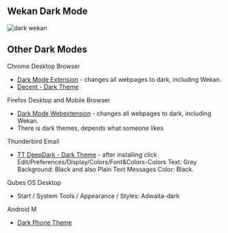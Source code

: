 ## Wekan Dark Mode

![dark wekan](https://wekan.github.io/wekan-dark-mode.png)

## Other Dark Modes

Chrome Desktop Browser
- [Dark Mode Extension](https://chrome.google.com/webstore/detail/dark-mode-for-chrome/geooakdjiamlhpechokegobmhdmlgidk) - changes all webpages to dark, including Wekan.
- [Decent - Dark Theme](https://chrome.google.com/webstore/detail/decent/bnnjhehfmlfkbdocbphdoagolcknbohp)

Firefox Desktop and Mobile Browser
- [Dark Mode Webextension](https://addons.mozilla.org/en-US/android/addon/dark-mode-webextension/) - changes all webpages to dark, including Wekan.
- There is dark themes, depends what someone likes

Thunderbird Email
- [TT DeepDark - Dark Theme](https://addons.thunderbird.net/en-US/thunderbird/addon/tt-deepdark/) - after installing click Edit/Preferences/Display/Colors/Font&Colors-Colors Text: Grey Background: Black and also Plain Text Messages Color: Black.

Qubes OS Desktop
- Start / System Tools / Appearance / Styles: Adwaita-dark

Android M

- [Dark Phone Theme](https://www.phonearena.com/news/Finally-Android-M-scores-a-new-system-wide-dark-UI-theme_id69814)